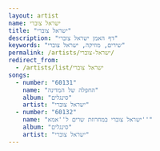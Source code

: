 ```yaml
---
layout: artist
name: ישראל צוברי
title: "ישראל צוברי"
description: "דף האמן ישראל צוברי"
keywords: "שירים, מוזיקה, ישראל צוברי"
permalink: /artists/ישראל-צוברי/
redirect_from:
  - /artists/list/ישראל צוברי
songs:
  - number: "60131"
    name: "החפלה של המדינה"
    album: "סינגלים"
    artist: "ישראל צוברי"
  - number: "60132"
    name: "ישראל צוברי במחרוזת שרים ל''אמא''"
    album: "סינגלים"
    artist: "ישראל צוברי"
---
```

